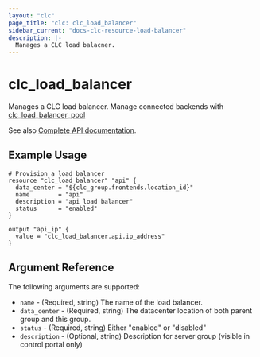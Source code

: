 ```yaml
---
layout: "clc"
page_title: "clc: clc_load_balancer"
sidebar_current: "docs-clc-resource-load-balancer"
description: |-
  Manages a CLC load balacner.
---
```


# clc\_load\_balancer

Manages a CLC load balancer. Manage connected backends with [clc_load_balancer_pool](load_balancer_pool.html)

See also [Complete API documentation](https://www.ctl.io/api-docs/v2/#shared-load-balancer).

## Example Usage


```
# Provision a load balancer
resource "clc_load_balancer" "api" {
  data_center = "${clc_group.frontends.location_id}"
  name        = "api"
  description = "api load balancer"
  status      = "enabled"
}

output "api_ip" {
  value = "clc_load_balancer.api.ip_address"
}
```


## Argument Reference

The following arguments are supported:

* `name` - (Required, string) The name of the load balancer.
* `data_center` - (Required, string) The datacenter location of both parent group and this group.
* `status` - (Required, string) Either "enabled" or "disabled"
* `description` - (Optional, string) Description for server group (visible in control portal only)






